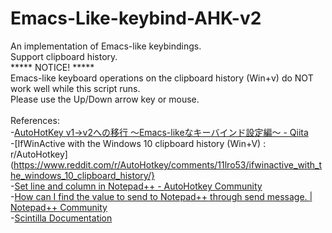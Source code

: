 # Emacs-Like-keybind-AHK-v2
An implementation of Emacs-like keybindings.<br>
Support clipboard history.<br>
***** NOTICE! *****<br>
Emacs-like keyboard operations on the clipboard history (Win+v) do NOT work well while this script runs.<br>
Please use the Up/Down arrow key or mouse.<br>
<br>
References:<br>
-[AutoHotKey v1->v2への移行 ～Emacs-likeなキーバインド設定編～ - Qiita](https://qiita.com/asublue/items/0e3fad2667545793466d)<br>
-[IfWinActive with the Windows 10 clipboard history (Win+V) : r/AutoHotkey](https://www.reddit.com/r/AutoHotkey/comments/11lro53/ifwinactive_with_the_windows_10_clipboard_history/}<br>
-[Set line and column in Notepad++ - AutoHotkey Community](https://www.autohotkey.com/boards/viewtopic.php?t=56096)<br>
-[How can I find the value to send to Notepad++ through send message. | Notepad++ Community](https://community.notepad-plus-plus.org/topic/24412/how-can-i-find-the-value-to-send-to-notepad-through-send-message/6)<br>
-[Scintilla Documentation](https://www.scintilla.org/ScintillaDoc.html)<br>
